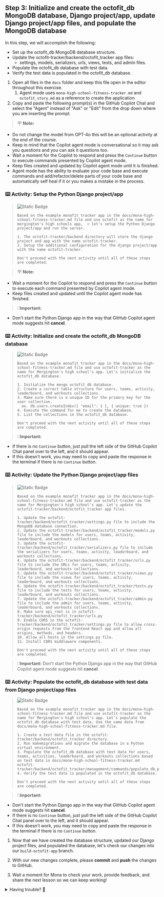 ## Step 3: Initialize and create the octofit_db MongoDB database, Django project/app, update Django project/app files, and populate the MongoDB database

In this step, we will accomplish the following:

- Set up the octofit_db MongoDB database structure.
- Update the octofit-tracker/backend/octofit_tracker app files:
  - settings, models, serializers, urls, views, tests, and admin files.
- Populate the octofit_db database with test data.
- Verify the test data is populated in the octofit_db database.

1. Open all files in the `docs` folder and keep this file open in the editor throughout this exercise.
    1. Agent mode uses `mona-high-school-fitness-tracker.md` and `octofit_story.md` as a reference to create the application
2. Copy and paste the following prompt(s) in the GitHub Copilot Chat and select the "Agent" instead of "Ask" or "Edit" from the drop down where you are inserting the prompt.

> 🪧 **Note:** 
- Do not change the model from GPT-4o this will be an optional activity at the end of the course.
- Keep in mind that the Copilot agent mode is conversational so it may ask you questions and you can ask it questions too.
- Wait a moment for the Copilot to respond and press the `Continue` button to execute commands presented by Copilot agent mode.
- Keep files created and updated by Copilot agent mode until it is finished.
- Agent mode has the ability to evaluate your code base and execute commands and add/refactor/delete parts of your code base and automatically self heal if it or you makes a mistake in the process.

### :keyboard: Activity: Setup the Python Django project/app

> ![Static Badge](https://img.shields.io/badge/-Prompt-text?style=flat-square&logo=github%20copilot&labelColor=512a97&color=ecd8ff)
>
> ```prompt
> Based on the example monafit tracker app in the docs/mona-high-school-fitness-tracker.md file and use octofit as the name for mergington's high schools app,  > let's setup the Python Django project/app and run the server.
>
> 1. The octofit-tracker/backend directory will store the django project and app with the name octofit-tracker.
> 2. Setup the additional configuration for the django project/app with the name octofit-tracker.
>
> Don't proceed with the next activity until all of these steps are completed.
>```

> 🪧 **Note:** 
- Wait a moment for the Copilot to respond and press the `Continue` button to execute each command presented by Copilot agent mode.
- Keep files created and updated until the Copilot agent mode has finished.

> ❕ **Important:**
- Don't start the Python Django app in the way that GitHub Copilot agent mode suggests hit **cancel**.

### :keyboard: Activity: Initialize and create the octofit_db MongoDB database

> ![Static Badge](https://img.shields.io/badge/-Prompt-text?style=flat-square&logo=github%20copilot&labelColor=512a97&color=ecd8ff)
>
> ```prompt
> Based on the example monafit tracker app in the docs/mona-high-school-fitness-tracker.md file and use octofit-tracker as the name for Mergington's high school's app. Let's initialize the octofit_db database.
>
> 1. Initialize the mongo octofit_db database.
> 2. Create a correct table structure for users, teams, activity, leaderboard, and workouts collections.
> 3. Make sure there is a unique ID for the primary key for the user collection.
>   ex. db.users.createIndex({ "email": 1 }, { unique: true })
> 4. Execute the command for me to create the database.
> 5. List the collections in the octofit_db database.
> 
> Don't proceed with the next activity until all of these steps are completed.
> ```

> ❕ **Important:**
- If there is no `Continue` button, just pull the left side of the GitHub Copilot Chat panel over to the left, and it should appear.
- If this doesn't work, you may need to copy and paste the response in the terminal if there is no `Continue` button.

### :keyboard: Activity: Update the Python Django project/app files

> ![Static Badge](https://img.shields.io/badge/-Prompt-text?style=flat-square&logo=github%20copilot&labelColor=512a97&color=ecd8ff)
>
> ```prompt
> Based on the example monafit tracker app in the docs/mona-high-school-fitness-tracker.md file and use octofit-tracker as the name for Mergington's high school's app. Let's update the octofit-tracker/backend/octofit_tracker app files.
>
> 1. Update the octofit-tracker/backend/octofit_tracker/settings.py file to include the MongoDB database connection.
> 2. Update the octofit-tracker/backend/octofit_tracker/models.py file to include the models for users, teams, activity, leaderboard, and workouts collections.
> 3. Update the octofit-tracker/backend/octofit_tracker/serializers.py file to include the serializers for users, teams, activity, leaderboard, and workouts collections.
> 4. Update the octofit-tracker/backend/octofit_tracker/urls.py file to include the URLs for users, teams, activity, leaderboard, and workouts collections.
> 5. Update the octofit-tracker/backend/octofit_tracker/views.py file to include the views for users, teams, activity, leaderboard, and workouts collections.
> 6. Update the octofit-tracker/backend/octofit_tracker/tests.py file to include the tests for users, teams, activity, leaderboard, and workouts collections.
> 7. Update the octofit-tracker/backend/octofit_tracker/admin.py file to include the admin for users, teams, activity, leaderboard, and workouts collections.
> 8. Make sure api_root is in octofit-tracker/backend/octofit_tracker/urls.py
> 9. Enable CORS in the octofit-tracker/backend/octofit_tracker/settings.py file to allow cross-origin requests from the frontend React app and allow all origins, methods, and headers.
> 10. Allow all hosts in the settings.py file.
> 11. Install CORS middleware components.
>
> Don't proceed with the next activity until all of these steps are completed.
> ```

> ❕ **Important:** Don't start the Python Django app in the way that GitHub Copilot agent mode suggests hit **cancel**.

### :keyboard: Activity: Populate the octofit_db database with test data from Django project/app files

> ![Static Badge](https://img.shields.io/badge/-Prompt-text?style=flat-square&logo=github%20copilot&labelColor=512a97&color=ecd8ff)
>
> ```prompt
> Based on the example monafit tracker app in the docs/mona-high-school-fitness-tracker.md file and use octofit-tracker as the name for Mergington's high school's app. Let's populate the octofit_db database with test data. Use the same data from docs/mona-high-school-fitness-tracker.md file.
> 
> 1. Create a test data file in the octofit-tracker/backend/octofit_tracker directory.
> 2. Run makemigrations and migrate the database in a Python virtual environment.
> 3. Populate the octofit_db database with test data for users, teams, activities, leaderboard, and workouts collections based on test data in docs/mona-high-school-fitness-tracker.md octofit-tracker/backend/octofit_tracker/management/commands/populate_db.py.
> 4. Verify the test data is populated in the octofit_db database.
> 
> Don't proceed with the next activity until all of these steps are completed.
> ```

> ❕ **Important:**
- Don't start the Python Django app in the way that GitHub Copilot agent mode suggests hit **cancel**.
- If there is no `Continue` button, just pull the left side of the GitHub Copilot Chat panel over to the left, and it should appear.
- If this doesn't work, you may need to copy and paste the response in the terminal if there is no `Continue` button.

1. Now that we have created the database structure, updated our Django project files, and populated the database, let's check our changes into our `build-octofit-app` branch.

1. With our new changes complete, please **commit** and **push** the changes to GitHub.

1. Wait a moment for Mona to check your work, provide feedback, and share the next lesson so we can keep working!

<details>
<summary>Having trouble? 🤷</summary><br/>

If you don't get feedback, here are some things to check:

- Make sure your commit changes were made for the following files to the branch `build-octofit-app` and pushed/synchronized to GitHub:
  - `octofit-tracker/backend/octofit_tracker/settings.py`
  - `octofit-tracker/backend/octofit_tracker/management/commands/populate_db.py`
- If Mona found a mistake, simply make a correction and push your changes again. Mona will check your work as many times as needed.

</details>
